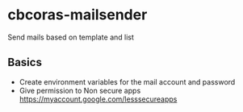 # cbcoras-mailsender
Send mails based on template and list

## Basics
- Create environment variables for the mail account and password
- Give permission to Non secure apps https://myaccount.google.com/lesssecureapps
